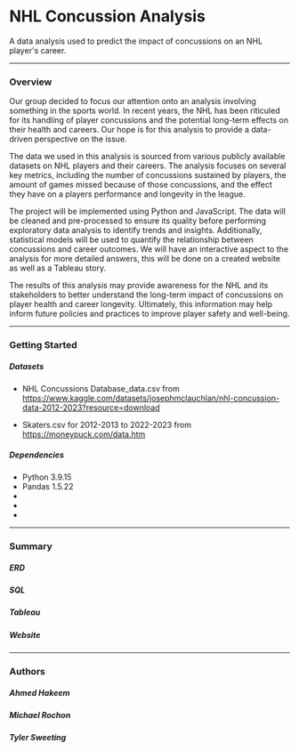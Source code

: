 # NHL Concussion Analysis
A data analysis used to predict the impact of concussions on an NHL player's career.
___

### Overview

Our group decided to focus our attention onto an analysis involving something in the sports world. In recent years, the NHL has been riticuled for its handling of player concussions and the potential long-term effects on their health and careers. Our hope is for this analysis to provide a data-driven perspective on the issue.

The data we used in this analysis is sourced from various publicly available datasets on NHL players and their careers. The analysis focuses on several key metrics, including the number of concussions sustained by players, the amount of games missed because of those concussions, and the effect they have on a players performance and longevity in the league.

The project will be implemented using Python and JavaScript. The data will be cleaned and pre-processed to ensure its quality before performing exploratory data analysis to identify trends and insights. Additionally, statistical models will be used to quantify the relationship between concussions and career outcomes. We will have an interactive aspect to the analysis for more detailed answers, this will be done on a created website as well as a Tableau story.

The results of this analysis may provide awareness for the NHL and its stakeholders to better understand the long-term impact of concussions on player health and career longevity. Ultimately, this information may help inform future policies and practices to improve player safety and well-being.
___

### Getting Started

##### Datasets
* NHL Concussions Database_data.csv from https://www.kaggle.com/datasets/josephmclauchlan/nhl-concussion-data-2012-2023?resource=download

* Skaters.csv for 2012-2013 to 2022-2023 from https://moneypuck.com/data.htm

##### Dependencies 
* Python 3.9.15
* Pandas 1.5.22
* 
* 
*
___

### Summary

##### ERD

##### SQL
##### Tableau
##### Website

___

### Authors

##### Ahmed Hakeem
##### Michael Rochon
##### Tyler Sweeting


